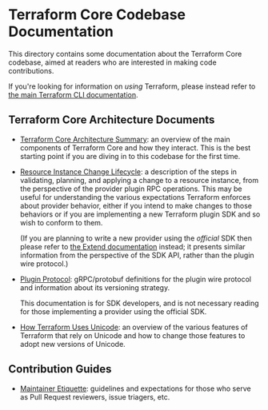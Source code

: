 # Terraform Core Codebase Documentation

This directory contains some documentation about the Terraform Core codebase,
aimed at readers who are interested in making code contributions.

If you're looking for information on _using_ Terraform, please instead refer
to [the main Terraform CLI documentation](https://www.terraform.io/docs/cli/index.html).

## Terraform Core Architecture Documents

* [Terraform Core Architecture Summary](./architecture.md): an overview of the
  main components of Terraform Core and how they interact. This is the best
  starting point if you are diving in to this codebase for the first time.

* [Resource Instance Change Lifecycle](./resource-instance-change-lifecycle.md):
  a description of the steps in validating, planning, and applying a change
  to a resource instance, from the perspective of the provider plugin RPC
  operations. This may be useful for understanding the various expectations
  Terraform enforces about provider behavior, either if you intend to make
  changes to those behaviors or if you are implementing a new Terraform plugin
  SDK and so wish to conform to them.

  (If you are planning to write a new provider using the _official_ SDK then
  please refer to [the Extend documentation](https://www.terraform.io/docs/extend/index.html)
  instead; it presents similar information from the perspective of the SDK
  API, rather than the plugin wire protocol.)

* [Plugin Protocol](./plugin-protocol/): gRPC/protobuf definitions for the
  plugin wire protocol and information about its versioning strategy.

  This documentation is for SDK developers, and is not necessary reading for
  those implementing a provider using the official SDK.

* [How Terraform Uses Unicode](./unicode.md): an overview of the various
  features of Terraform that rely on Unicode and how to change those features
  to adopt new versions of Unicode.

## Contribution Guides

* [Maintainer Etiquette](./maintainer-etiquette.md): guidelines and expectations
  for those who serve as Pull Request reviewers, issue triagers, etc.

